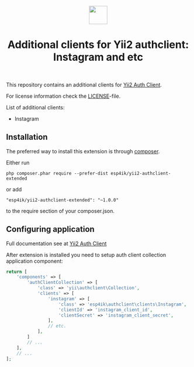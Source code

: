 <p align="center">
    <a href="https://github.com/yiisoft" target="_blank">
        <img src="https://avatars0.githubusercontent.com/u/993323" height="50px">
    </a>
    <h1 align="center">Additional clients for Yii2 authclient: Instagram and etc</h1>
    <br>
</p>

This repository contains an additional clients for [Yii2 Auth Client](https://github.com/yiisoft/yii2-authclient).

For license information check the [LICENSE](LICENSE.md)-file.


List of additional clients:
- Instagram

## Installation

The preferred way to install this extension is through [composer](http://getcomposer.org/download/).

Either run

```
php composer.phar require --prefer-dist esp4ik/yii2-authclient-extended
```

or add

```
"esp4ik/yii2-authclient-extended": "~1.0.0"
```

to the require section of your composer.json.

## Configuring application

Full documentation see at [Yii2 Auth Client](https://github.com/yiisoft/yii2-authclient/blob/master/docs/guide/README.md)

After extension is installed you need to setup auth client collection application component:

```php
return [
    'components' => [
        'authClientCollection' => [
            'class' => 'yii\authclient\Collection',
            'clients' => [
                'instagram' => [
                    'class' => 'esp4ik\authclient\clients\Instagram',
                    'clientId' => 'instagram_client_id',
                    'clientSecret' => 'instagram_client_secret',
                ],
                // etc.
            ],
        ]
        // ...
    ],
    // ...
];
```